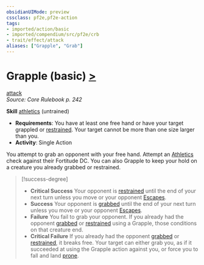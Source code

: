 ```yaml
---
obsidianUIMode: preview
cssclass: pf2e,pf2e-action
tags:
- imported/action/basic
- imported/compendium/src/pf2e/crb
- trait/effect/attack
aliases: ["Grapple", "Grab"]
---
```

# Grapple (basic) [>](chapter-9-playing-the-game.md#Actions "Single Action")
[attack](attack.md)  
*Source: Core Rulebook p. 242*  

**Skill** [athletics](../../compendium/skills.md#Athletics) (untrained)
- **Requirements**: You have at least one free hand or have your target grappled or [restrained](conditions.md#Restrained). Your target cannot be more than one size larger than you.
- **Activity**: Single Action

You attempt to grab an opponent with your free hand. Attempt an [Athletics](../../compendium/skills.md#Athletics) check against their Fortitude DC. You can also Grapple to keep your hold on a creature you already grabbed or restrained.

> [!success-degree] 
> - **Critical Success** Your opponent is [restrained](conditions.md#Restrained) until the end of your next turn unless you move or your opponent [Escapes](escape.md).
> - **Success** Your opponent is [grabbed](conditions.md#Grabbed) until the end of your next turn unless you move or your opponent [Escapes](escape.md).
> - **Failure** You fail to grab your opponent. If you already had the opponent [grabbed](conditions.md#Grabbed) or [restrained](conditions.md#Restrained) using a Grapple, those conditions on that creature end.
> - **Critical Failure** If you already had the opponent [grabbed](conditions.md#Grabbed) or [restrained](conditions.md#Restrained), it breaks free. Your target can either grab you, as if it succeeded at using the Grapple action against you, or force you to fall and land [prone](conditions.md#Prone).